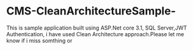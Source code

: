 # CMS-CleanArchitectureSample-
This is sample application built using ASP.Net core 3.1, SQL Server,JWT Authentication,
i have used Clean Architecture approach.Please let me know if i miss somthing or 
